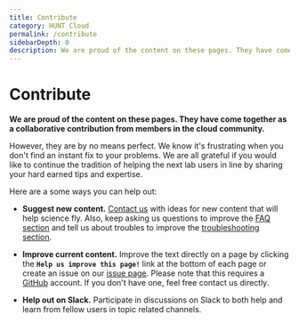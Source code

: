 ```yaml
---
title: Contribute
category: HUNT Cloud
permalink: /contribute
sidebarDepth: 0
description: We are proud of the content on these pages. They have come together as a collaborative contribution from lab users in our cloud community. We are grateful if you would like to help new lab users on their way by sharing your hard earned tips and tricks.
---
```


# Contribute

**We are proud of the content on these pages. They have come together as a collaborative contribution from members in the cloud community.**

However, they are by no means perfect. We know it's frustrating when you don't find an instant fix to your problems. We are all grateful if you would like to continue the tradition of helping the next lab users in line by sharing your hard earned tips and expertise.

Here are a some ways you can help out:

- **Suggest new content.** [Contact us](/contact) with ideas for new content that will help science fly. Also, keep asking us questions to improve the [FAQ section](/faq/) and tell us about troubles to improve the [troubleshooting section](/troubleshooting/).

- **Improve current content.** Improve the text directly on a page by clicking the **`Help us improve this page!`** link at the bottom of each page or create an issue on our [issue page](https://github.com/huntdatacenter/docs/issues). Please note that this requires a [GitHub](https://github.com) account. If you don't have one, feel free contact us directly.

- **Help out on Slack.** Participate in discussions on Slack to both help and learn from fellow users in topic related channels.
